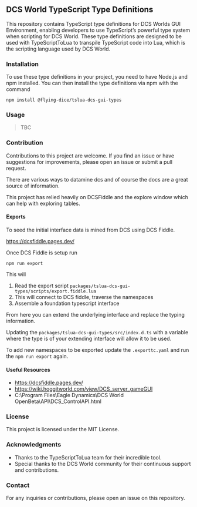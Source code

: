 ## DCS World TypeScript Type Definitions

This repository contains TypeScript type definitions for DCS Worlds GUI Environment, enabling developers to use TypeScript’s powerful type system when scripting for DCS World. These type definitions are designed to be used with TypeScriptToLua to transpile TypeScript code into Lua, which is the scripting language used by DCS World.

### Installation

To use these type definitions in your project, you need to have Node.js and npm installed. You can then install the type definitions via npm with the command 

```shell
npm install @flying-dice/tslua-dcs-gui-types
```

### Usage

> TBC

### Contribution

Contributions to this project are welcome. If you find an issue or have suggestions for improvements, please open an issue or submit a pull request.

There are various ways to datamine dcs and of course the docs are a great source of information.

This project has relied heavily on DCSFiddle and the explore window which can help with exploring tables.

#### Exports

To seed the initial interface data is mined from DCS using DCS Fiddle.

https://dcsfiddle.pages.dev/

Once DCS Fiddle is setup run 

```shell
npm run export
```

This will
1. Read the export script `packages/tslua-dcs-gui-types/scripts/export.fiddle.lua`
2. This will connect to DCS fiddle, traverse the namespaces
3. Assemble a foundation typescript interface

From here you can extend the underlying interface and replace the typing information.

Updating the `packages/tslua-dcs-gui-types/src/index.d.ts` with a variable where the type is of your extending interface will allow it to be used.

To add new namespaces to be exported update the `.exporttc.yaml` and run the `npm run export` again.

#### Useful Resources
- https://dcsfiddle.pages.dev/
- https://wiki.hoggitworld.com/view/DCS_server_gameGUI
- C:\Program Files\Eagle Dynamics\DCS World OpenBeta\API\DCS_ControlAPI.html

### License

This project is licensed under the MIT License.

### Acknowledgments

- Thanks to the TypeScriptToLua team for their incredible tool.
- Special thanks to the DCS World community for their continuous support and contributions.

### Contact

For any inquiries or contributions, please open an issue on this repository.